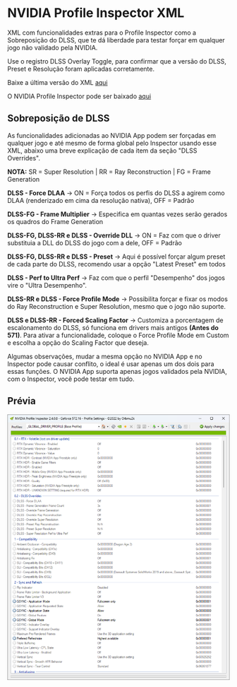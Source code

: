 # NVIDIA Profile Inspector XML

XML com funcionalidades extras para o Profile Inspector como a Sobreposição do DLSS, que te dá liberdade para testar forçar em qualquer jogo não validado pela NVIDIA.

Use o registro DLSS Overlay Toggle, para confirmar que a versão do DLSS, Preset e Resolução foram aplicadas corretamente.

Baixe a última versão do XML [aqui](https://github.com/renannmp/dlssinspectorxml/releases/latest)

O NVIDIA Profile Inspector pode ser baixado [aqui](https://github.com/Orbmu2k/nvidiaProfileInspector/releases)


## Sobreposição de DLSS
As funcionalidades adicionadas ao NVIDIA App podem ser forçadas em qualquer jogo e até mesmo de forma global pelo Inspector usando esse XML, abaixo uma breve explicação de cada item da seção "DLSS Overrides".

**NOTA:** SR = Super Resolution | RR = Ray Reconstruction | FG = Frame Generation

**DLSS - Force DLAA** -> ON = Força todos os perfis do DLSS a agirem como DLAA (renderizado em cima da resolução nativa), OFF = Padrão

**DLSS-FG - Frame Multiplier** -> Especifica em quantas vezes serão gerados os quadros do Frame Generation

**DLSS-FG, DLSS-RR e DLSS - Override DLL** -> ON = Faz com que o driver substituia a DLL do DLSS do jogo com a dele, OFF = Padrão

**DLSS-FG, DLSS-RR e DLSS - Preset** -> Aqui é possível forçar algum preset de cada parte do DLSS, recomendo usar a opção "Latest Preset" em todos

**DLSS - Perf to Ultra Perf** -> Faz com que o perfil "Desempenho" dos jogos vire o "Ultra Desempenho".

**DLSS-RR e DLSS - Force Profile Mode** -> Possibilita forçar e fixar os modos do Ray Reconstruction e Super Resolution, mesmo que o jogo não suporte.

**DLSS e DLSS-RR - Forced Scaling Factor** -> Customiza a porcentagem de escalonamento do DLSS, só funciona em drivers mais antigos **(Antes do 571)**. Para ativar a funcionalidade, coloque o Force Profile Mode em Custom e escolha a opção do Scaling Factor que deseja.

Algumas observações, mudar a mesma opção no NVIDIA App e no Inspector pode causar conflito, o ideal é usar apenas um dos dois para essas funções. O NVIDIA App suporta apenas jogos validados pela NVIDIA, com o Inspector, você pode testar em tudo.

## Prévia
![XML Screenshot](https://github.com/renannmp/dlssinspectorxml/blob/main/Screenshot.png)
